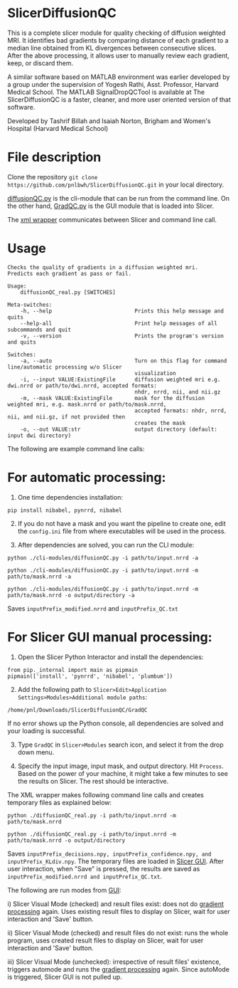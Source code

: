 # SlicerDiffusionQC


This is a complete slicer module for quality checking of diffusion weighted MRI. It 
identifies bad gradients by comparing distance of each gradient to a median line obtained from 
KL divergences between consecutive slices. After the above processing, it allows user to manually 
review each gradient, keep, or discard them.

A similar software based on MATLAB environment was earlier developed by a group 
under the supervision of Yogesh Rathi, Asst. Professor, Harvard Medical School. 
The MATLAB SignalDropQCTool is available at [](https://github.com/pnlbwh/SignalDropQCTool)
The SlicerDiffusionQC is a faster, cleaner, and more user oriented version of that software.

Developed by Tashrif Billah and Isaiah Norton, Brigham and Women's Hospital (Harvard Medical School)



# File description

Clone the repository `git clone https://github.com/pnlbwh/SlicerDiffusionQC.git` in your local directory.


[diffusionQC.py](cli-modules/diffusionQC/diffusionQC.py) is the cli-module that can be run from the command line. On the other hand, [GradQC.py](https://github.com/pnlbwh/SlicerDiffusionQC/blob/speed-up/GradQC/GradQC.py) is the GUI module that is loaded into Slicer.


The [xml wrapper](https://github.com/pnlbwh/SlicerDiffusionQC/blob/tashrif-built/speed-up/diffusionQC/diffusionQC.xml) communicates between Slicer and command line call.

# Usage


```
Checks the quality of gradients in a diffusion weighted mri.
Predicts each gradient as pass or fail.

Usage:
    diffusionQC_real.py [SWITCHES] 

Meta-switches:
    -h, --help                          Prints this help message and quits
    --help-all                          Print help messages of all subcommands and quit
    -v, --version                       Prints the program's version and quits

Switches:
    -a, --auto                          Turn on this flag for command line/automatic processing w/o Slicer
                                        visualization
    -i, --input VALUE:ExistingFile      diffusion weighted mri e.g. dwi.nrrd or path/to/dwi.nrrd, accepted formats:
                                        nhdr, nrrd, nii, and nii.gz
    -m, --mask VALUE:ExistingFile       mask for the diffusion weighted mri, e.g. mask.nrrd or path/to/mask.nrrd,
                                        accepted formats: nhdr, nrrd, nii, and nii.gz, if not provided then
                                        creates the mask
    -o, --out VALUE:str                 output directory (default: input dwi directory)

```

The following are example command line calls:

# For automatic processing:

1. One time dependencies installation:

`pip install nibabel, pynrrd, nibabel`


2. If you do not have a mask and you want the pipeline to create one, edit the `config.ini` file from where executables will be used in the process.


3. After dependencies are solved, you can run the CLI module:

`python ./cli-modules/diffusionQC.py -i path/to/input.nrrd -a`

`python ./cli-modules/diffusionQC.py -i path/to/input.nrrd -m path/to/mask.nrrd -a`

`python ./cli-modules/diffusionQC.py -i path/to/input.nrrd -m path/to/mask.nrrd -o output/directory -a`

Saves `inputPrefix_modified.nrrd` and `inputPrefix_QC.txt`

# For Slicer GUI manual processing:

1. Open the Slicer Python Interactor and install the dependencies:

```
from pip._internal import main as pipmain
pipmain(['install', 'pynrrd', 'nibabel', 'plumbum'])

```

2. Add the following path to `Slicer>Edit>Application Settings>Modules>Additional module paths`:

`/home/pnl/Downloads/SlicerDiffusionQC/GradQC`

If no error shows up the Python console, all dependencies are solved and your loading is successful.

3. Type `GradQC` in `Slicer>Modules` search icon, and select it from the drop down menu.


4. Specify the input image, input mask, and output directory. Hit `Process`. Based on the power of your machine, it might take a few minutes to see the results on Slicer. The rest should be interactive.


The XML wrapper makes following command line calls and creates temporary files as explained below:

`python ./diffusionQC_real.py -i path/to/input.nrrd -m path/to/mask.nrrd`

`python ./diffusionQC_real.py -i path/to/input.nrrd -m path/to/mask.nrrd -o output/directory`

Saves `inputPrefix_decisions.npy, inputPrefix_confidence.npy, and inputPrefix_KLdiv.npy`. The temporary files are loaded in 
[Slicer GUI](https://github.com/pnlbwh/SlicerDiffusionQC/tree/speed-up/GradQC). After user interaction, when "Save"
is pressed, the results are saved as `inputPrefix_modified.nrrd and inputPrefix_QC.txt`.

The following are run modes from [GUI](https://github.com/pnlbwh/SlicerDiffusionQC/blob/tashrif-built/GradQC/GradQC.py):

i) Slicer Visual Mode (checked) and result files exist: does not do [gradient processing](https://github.com/pnlbwh/SlicerDiffusionQC/blob/speed-up/cli-modules/diffusionQC/qclib/gradient_process.py) again.
Uses existing result files to display on Slicer, wait for user interaction and 'Save' button.

ii) Slicer Visual Mode (checked) and result files do not exist: runs the whole program, uses created result files to display on Slicer, wait for user interaction and 'Save' button.

iii) Slicer Visual Mode (unchecked): irrespective of result files' existence, triggers automode and runs the [gradient processing](https://github.com/pnlbwh/SlicerDiffusionQC/blob/speed-up/cli-modules/diffusionQC/qclib/gradient_process.py) again.
Since autoMode is triggered, Slicer GUI is not pulled up.



